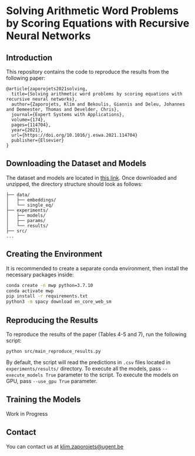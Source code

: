 # Solving Arithmetic Word Problems by Scoring Equations with Recursive Neural Networks 

## Introduction 
This repository contains the code to reproduce the results from the following paper: 
```
@article{zaporojets2021solving,
  title={Solving arithmetic word problems by scoring equations with recursive neural networks},
  author={Zaporojets, Klim and Bekoulis, Giannis and Deleu, Johannes and Demeester, Thomas and Develder, Chris},
  journal={Expert Systems with Applications},
  volume={174},
  pages={114704},
  year={2021},
  url={https://doi.org/10.1016/j.eswa.2021.114704}
  publisher={Elsevier}
}
```

## Downloading the Dataset and Models
The dataset and models are located in [this link](https://cloud.ilabt.imec.be/index.php/s/3EpEHW5gEA38Ljo).
 Once downloaded and unzipped, the directory structure should look as follows:
```
├── data/
│   ├── embeddings/
│   └── single_eq/
├── experiments/
│   ├── models/
│   ├── params/
│   └── results/
├── src/
...
```
## Creating the Environment
It is recommended to create a separate conda environment, then install the necessary packages 
inside: 
```bash
conda create -n mwp python=3.7.10
conda activate mwp 
pip install -r requirements.txt
python3 -m spacy download en_core_web_sm

```

## Reproducing the Results
To reproduce the results of the paper (Tables 4-5 and 7), run the following script: 

```python src/main_reproduce_results.py```

By default, the script will read the predictions in ```.csv``` files located in 
```experiments/results/``` directory. To execute all the models, pass ```--execute_models True``` parameter to the 
script. To execute the models on GPU, pass ```--use_gpu True``` parameter. 

## Training the Models 
Work in Progress

## Contact
You can contact us at <klim.zaporojets@ugent.be>

